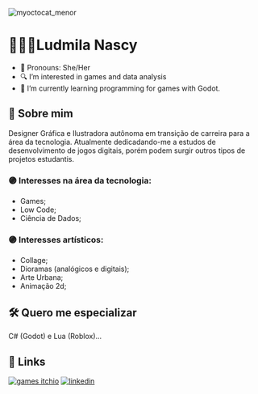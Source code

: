 ![myoctocat_menor](https://github.com/ludmilanascy/ludmilanascy/assets/161378423/3f2e86c6-eda0-488d-944f-981971ea108d)

 # 👩🏻‍💻Ludmila Nascy
- 🦄 Pronouns: She/Her
- 🔍 I’m interested in games and data analysis
- 👾 I’m currently learning programming for games with Godot.

  
## 💜 Sobre mim
Designer Gráfica e Ilustradora autônoma em transição de carreira para a área da tecnologia. 
Atualmente dedicadando-me a estudos de desenvolvimento de jogos digitais, porém podem surgir outros tipos de projetos estudantis.



### 🟣 Interesses na área da tecnologia:
- Games;
- Low Code;
- Ciência de Dados;

### 🟣 Interesses artísticos:
- Collage;
- Dioramas (analógicos e digitais);
- Arte Urbana;
- Animação 2d;



## 🛠 Quero me especializar
C# (Godot) e Lua (Roblox)...



## 🔗 Links
[![games itchio](https://img.shields.io/badge/my_portfolio-000?style=for-the-badge&logo=ko-fi&logoColor=white)](https://ludmilanascy.itch.io/)
[![linkedin](https://img.shields.io/badge/linkedin-0A66C2?style=for-the-badge&logo=linkedin&logoColor=white)](https://www.linkedin.com/in/ludmila-nascimento-monteiro-b4078658/)



<!---
ludmilanascy/ludmilanascy is a ✨ special ✨ repository because its `README.md` (this file) appears on your GitHub profile.
You can click the Preview link to take a look at your changes.
--->
